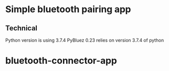 # Simple bluetooth pairing app

## Technical

Python version is using 3.7.4
PyBluez 0.23 relies on version 3.7.4 of python
# bluetooth-connector-app
